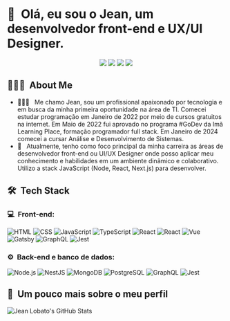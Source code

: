 <h1>👋 &nbsp;Olá, eu sou o Jean, um desenvolvedor front-end e UX/UI Designer.</h1>
<p align="center">
<a href="https://www.instagram.com/jlobato95/"><img src="https://img.shields.io/badge/-@jlobato95-E4405F?style=flat-square&logo=Instagram&logoColor=white"/></a>
<a href="https://portfolio-jeanlobato-2024.vercel.app/"><img src="https://img.shields.io/badge/-Portfólio-3423A6?style=flat-square&logo=Google-Chrome&logoColor=white"/></a>
<a href="https://www.linkedin.com/in/jean-lobato/"><img src="https://img.shields.io/badge/-Jean%20Lobato-0077B5?style=flat-square&logo=Linkedin&logoColor=white"/></a>
<a href="mailto:jeancastelobranco@gmail.com"><img src="https://img.shields.io/badge/-jeancastelobranco@gmail.com-D14836?style=flat-square&logo=Gmail&logoColor=white"/></a>

</p>

<h2> 👨🏻‍💻 &nbsp;About Me </h2>

- 👨🏻‍💻 &nbsp; Me chamo Jean, sou um profissional apaixonado por tecnologia e em busca da minha primeira oportunidade na área de TI. Comecei estudar programação em Janeiro de 2022 por meio de cursos gratuitos na internet. Em Maio de 2022 fui aprovado no programa #GoDev da Imã Learning Place, formação programador full stack. Em Janeiro de 2024 comecei a cursar Análise e Desenvolvimento de Sistemas.
- 🚀 &nbsp; Atualmente, tenho como foco principal da minha carreira as áreas de desenvolvedor front-end ou UI/UX Designer onde posso aplicar meu conhecimento e habilidades em um ambiente dinâmico e colaborativo. Utilizo a stack JavaScript (Node, React, Next.js) para desenvolver.

<h2> 🛠 &nbsp;Tech Stack</h2>
<h3>💻 &nbsp;Front-end:</h3>

![HTML](https://img.shields.io/badge/-HTML-333333?style=flat&logo=HTML5)
![CSS](https://img.shields.io/badge/-CSS-333333?style=flat&logo=CSS3&logoColor=1572B6)
![JavaScript](https://img.shields.io/badge/-JavaScript-333333?style=flat&logo=javascript)
![TypeScript](https://img.shields.io/badge/-TypeScript-333333?style=flat&logo=typescript&logoColor=2D79C7)
![React](https://img.shields.io/badge/-React-333333?style=flat&logo=react)
![React](https://img.shields.io/badge/-Next.JS-333333?style=flat&logo=nextdotjs)
![Vue](https://img.shields.io/badge/-Vue-333333?style=flat&logo=vue.js)
![Gatsby](https://img.shields.io/badge/-Gatsby-333333?style=flat&logo=gatsby)
![GraphQL](https://img.shields.io/badge/-GraphQL-333333?style=flat&logo=graphql&logoColor=E535AB)
![Jest](https://img.shields.io/badge/-Jest-333333?style=flat&logo=jest&logoColor=E535AB)

<h3>⚙️ &nbsp;Back-end e banco de dados:</h3>

![Node.js](https://img.shields.io/badge/-Node.js-333333?style=flat&logo=node.js)
![NestJS](https://img.shields.io/badge/-NestJS-333333?style=flat&logo=nestjs&logoColor=E535AB)
![MongoDB](https://img.shields.io/badge/-MongoDB-333333?style=flat&logo=mongodb)
![PostgreSQL](https://img.shields.io/badge/-PostgreSQL-333333?style=flat&logo=postgresql)
![GraphQL](https://img.shields.io/badge/-GraphQL-333333?style=flat&logo=graphql&logoColor=E535AB)
![Jest](https://img.shields.io/badge/-Jest-333333?style=flat&logo=jest&logoColor=E535AB)

<h2>🚀 &nbsp;Um pouco mais sobre o meu perfil</h2>

![Jean Lobato's GitHub Stats](https://github-readme-stats.vercel.app/api?username=jlobato95&show_icons=true&theme=dracula)
